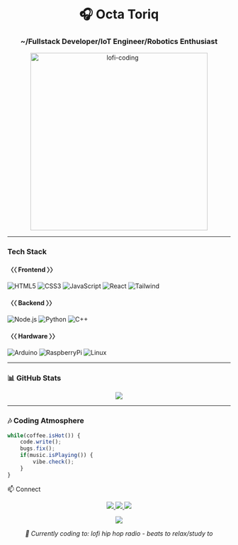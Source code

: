 <h1 align="center">🎧 Octa Toriq</h1>
<h3 align="center">~/Fullstack Developer/IoT Engineer/Robotics Enthusiast</h3>

<p align="center">
  <img src="https://media2.giphy.com/media/v1.Y2lkPTc5MGI3NjExc2JnMm5ya3dna3h2MzV3cWc4aXM4N3AxazZvcjllbWh2dHU4djZ4MyZlcD12MV9pbnRlcm5hbF9naWZfYnlfaWQmY3Q9Zw/c9IdCLK8TDv1e/giphy.gif" width="400" alt="lofi-coding">
</p>


---

### **Tech Stack**

#### **〈〈 Frontend 〉〉**
![HTML5](https://img.shields.io/badge/-HTML5-%23E44D27?style=flat&logo=html5&logoColor=white)
![CSS3](https://img.shields.io/badge/-CSS3-%231572B6?style=flat&logo=css3)
![JavaScript](https://img.shields.io/badge/-JavaScript-%23F7DF1E?style=flat&logo=javascript&logoColor=black)
![React](https://img.shields.io/badge/-React-%2361DAFB?style=flat&logo=react&logoColor=black)
![Tailwind](https://img.shields.io/badge/-Tailwind-%2306B6D4?style=flat&logo=tailwindcss)

#### **〈〈 Backend 〉〉**
![Node.js](https://img.shields.io/badge/-Node.js-%23339933?style=flat&logo=node.js&logoColor=white)
![Python](https://img.shields.io/badge/-Python-%233776AB?style=flat&logo=python&logoColor=white)
![C++](https://img.shields.io/badge/-C++-%2300599C?style=flat&logo=c%2B%2B)

#### **〈〈 Hardware 〉〉**
![Arduino](https://img.shields.io/badge/-Arduino-%2300979D?style=flat&logo=arduino)
![RaspberryPi](https://img.shields.io/badge/-RPi-%23C51A4A?style=flat&logo=raspberry-pi)
![Linux](https://img.shields.io/badge/-Linux-%23FCC624?style=flat&logo=linux)

---

### 📊 **GitHub Stats**

<p align="center">
  <img src="https://github-readme-activity-graph.vercel.app/graph?username=astheria23&theme=react-dark&bg_color=1F222E&color=F8D866&line=F85D7F&point=FFFFFF">
</p>

---

### 🎶 **Coding Atmosphere**

```javascript
while(coffee.isHot()) {
    code.write();
    bugs.fix();
    if(music.isPlaying()) {
        vibe.check();
    }
}
 ```
📫 Connect
<p align="center"> <a href="https://linkedin.com/in/octa.toriq"> <img src="https://img.shields.io/badge/-LinkedIn-%230A66C2?style=for-the-badge&logo=linkedin&logoColor=white"> </a> <a href="mailto:your.email@example.com"> <img src="https://img.shields.io/badge/-Gmail-%23EA4335?style=for-the-badge&logo=gmail&logoColor=white"> </a> <a href="https://instagram.com/sweet_explicit"> <img src="https://img.shields.io/badge/-Instagram-%23E4405F?style=for-the-badge&logo=instagram&logoColor=white"> </a> </p>
<p align="center"> <img src="https://spotify-github-profile.vercel.app/api/view?uid=31kpj7k3f2jq4fosd7qj6q3v3m6i&cover_image=true&theme=novatorem&bar_color=bc83ff&bar_color_cover=true"> </p><p align="center"> <i>🎵 Currently coding to: lofi hip hop radio - beats to relax/study to</i> </p>
